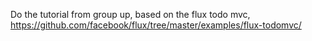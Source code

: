 Do the tutorial from group up, based on the flux todo mvc, https://github.com/facebook/flux/tree/master/examples/flux-todomvc/
